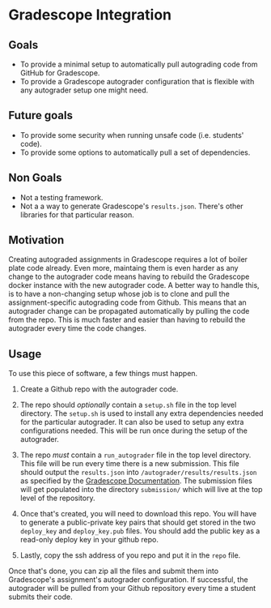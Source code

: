 # Gradescope Integration

## Goals

  * To provide a minimal setup to automatically pull autograding code from GitHub
  for Gradescope.
  * To provide a Gradescope autograder configuration that is flexible with any
    autograder setup one might need.

## Future goals
  * To provide some security when running unsafe code (i.e. students' code).
  * To provide some options to automatically pull a set of dependencies.


## Non Goals

  * Not a testing framework.
  * Not a a way to generate Gradescope's `results.json`. There's other libraries
    for that particular reason.

## Motivation

Creating autograded assignments in Gradescope requires a lot of boiler plate
code already. Even more, maintaing them is even harder as any change to the
autograder code means having to rebuild the Gradescope docker instance with the
new autograder code. A better way to handle this, is to have a non-changing
setup whose job is to clone and pull the assignment-specific autograding code
from Github. This means that an autograder change can be propagated
automatically by pulling the code from the repo. This is much faster and easier
than having to rebuild the autograder every time the code changes.

## Usage

To use this piece of software, a few things must happen.

1. Create a Github repo with the autograder code.

  1. The repo should *optionally* contain a `setup.sh` file in the top level
  directory. The `setup.sh` is used to install any extra dependencies needed for
  the particular autograder. It can also be used to setup any extra configurations
  needed. This will be run once during the setup of the autograder.

  2. The repo *must* contain a `run_autograder` file in the top level directory.
  This file will be run every time there is a new submission. This file should
  output the `results.json` into `/autograder/results/results.json` as specified
  by the [Gradescope Documentation](https://gradescope-autograders.readthedocs.io/en/latest/specs/).
  The submission files will get populated into the directory `submission/` which
  will live at the top level of the repository.

2. Once that's created, you will need to download this repo. You will have to
   generate a public-private key pairs that should get stored in the two
   `deploy_key` and `deploy_key.pub` files. You should add the public key as a
   read-only deploy key in your github repo.

3. Lastly, copy the ssh address of you repo and put it in the `repo` file.

Once that's done, you can zip all the files and submit them into
Gradescope's assignment's autograder configuration. If successful, the autograder
will be pulled from your Github repository every time a student submits their
code.
